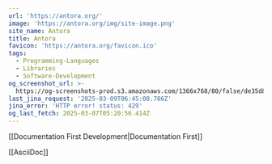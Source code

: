 ```yaml
---
url: 'https://antora.org/'
image: 'https://antora.org/img/site-image.png'
site_name: Antora
title: Antora
favicon: 'https://antora.org/favicon.ico'
tags:
  - Programming-Languages
  - Libraries
  - Software-Development
og_screenshot_url: >-
  https://og-screenshots-prod.s3.amazonaws.com/1366x768/80/false/de35d8d32628c5725b1ffe407b7e2248d13ee31bc6f83cff8c70fa823ad3c742.jpeg
last_jina_request: '2025-03-09T06:45:08.786Z'
jina_error: 'HTTP error! status: 429'
og_last_fetch: 2025-03-07T05:20:56.414Z
---
```


[[Documentation First Development|Documentation First]]

[[AsciiDoc]]
